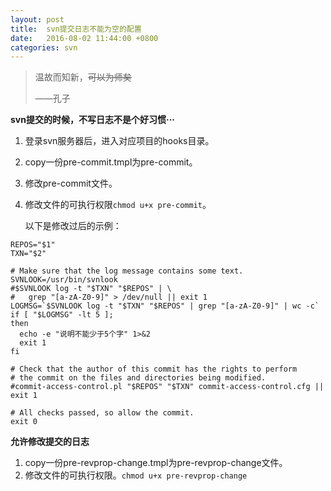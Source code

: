```yaml
---
layout: post
title:  svn提交日志不能为空的配置
date:   2016-08-02 11:44:00 +0800
categories: svn
---
```


>  温故而知新，~~可以为师矣~~
>
> ——孔子

**svn提交的时候，不写日志不是个好习惯···**

1. 登录svn服务器后，进入对应项目的hooks目录。

2. copy一份pre-commit.tmpl为pre-commit。

3. 修改pre-commit文件。

4. 修改文件的可执行权限`chmod u+x pre-commit`。

   以下是修改过后的示例：

```
REPOS="$1"
TXN="$2"

# Make sure that the log message contains some text.
SVNLOOK=/usr/bin/svnlook
#$SVNLOOK log -t "$TXN" "$REPOS" | \
#   grep "[a-zA-Z0-9]" > /dev/null || exit 1
LOGMSG=`$SVNLOOK log -t "$TXN" "$REPOS" | grep "[a-zA-Z0-9]" | wc -c`
if [ "$LOGMSG" -lt 5 ];
then
  echo -e "说明不能少于5个字" 1>&2
  exit 1
fi

# Check that the author of this commit has the rights to perform
# the commit on the files and directories being modified.
#commit-access-control.pl "$REPOS" "$TXN" commit-access-control.cfg || exit 1

# All checks passed, so allow the commit.
exit 0

```



**允许修改提交的日志**

1. copy一份pre-revprop-change.tmpl为pre-revprop-change文件。
2. 修改文件的可执行权限。`chmod u+x pre-revprop-change`